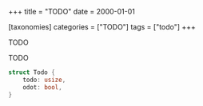 +++
title = "TODO"
date = 2000-01-01

[taxonomies]
categories = ["TODO"]
tags = ["todo"]
+++

TODO

<!-- more -->

TODO

```rust
struct Todo {
    todo: usize,
    odot: bool,
}
```
